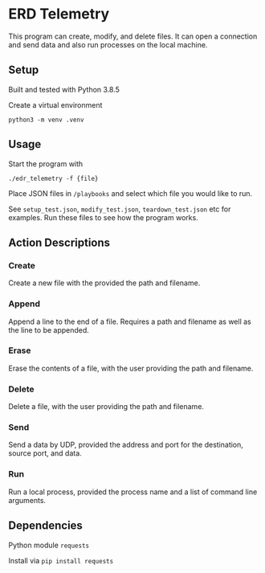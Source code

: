 # ERD Telemetry

This program can create, modify, and delete files. It can open a connection and send data and also run processes on the local machine.

## Setup

Built and tested with Python 3.8.5

Create a virtual environment

`python3 -m venv .venv`

## Usage

Start the program with

`./edr_telemetry -f {file}`

Place JSON files in `/playbooks` and select which file you would like to run.

See `setup_test.json`, `modify_test.json`, `teardown_test.json` etc for examples. Run these files to see how the program works.

## Action Descriptions

### Create

Create a new file with the provided the path and filename.

### Append

Append a line to the end of a file. Requires a path and filename as well as the line to be appended.

### Erase

Erase the contents of a file, with the user providing the path and filename.

### Delete

Delete a file, with the user providing the path and filename.

### Send

Send a data by UDP, provided the address and port for the destination, source port, and data.

### Run

Run a local process, provided the process name and a list of command line arguments.

## Dependencies

Python module `requests`

Install via `pip install requests`
